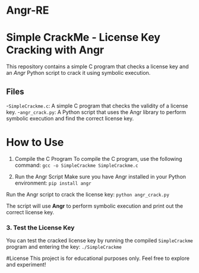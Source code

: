 # Angr-RE

# Simple CrackMe - License Key Cracking with Angr

This repository contains a simple C program that checks a license key and an *Angr* Python script to crack it using symbolic execution.

## Files

-`SimpleCrackme.c`: A simple C program that checks the validity of a license key.
-`angr_crack.py`: A Python script that uses the Angr library to perform symbolic execution and find the correct license key.

# How to Use

1. Compile the C Program
To compile the C program, use the following command:
`gcc -o SimpleCrackme SimpleCrackme.c`

 2. Run the Angr Script
Make sure you have Angr installed in your Python environment:
`pip install angr`

Run the Angr script to crack the license key:
`python angr_crack.py`

The script will use **Angr** to perform symbolic execution and print out the correct license key.

### 3. Test the License Key
You can test the cracked license key by running the compiled `SimpleCrackme` program and entering the key:
`./SimpleCrackme`

#License
This project is for educational purposes only. Feel free to explore and experiment!